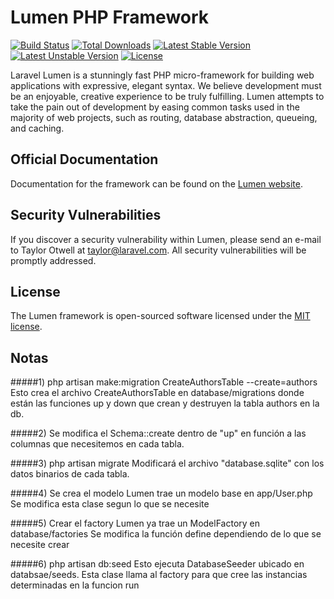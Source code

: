 # Lumen PHP Framework

[![Build Status](https://travis-ci.org/laravel/lumen-framework.svg)](https://travis-ci.org/laravel/lumen-framework)
[![Total Downloads](https://poser.pugx.org/laravel/lumen-framework/d/total.svg)](https://packagist.org/packages/laravel/lumen-framework)
[![Latest Stable Version](https://poser.pugx.org/laravel/lumen-framework/v/stable.svg)](https://packagist.org/packages/laravel/lumen-framework)
[![Latest Unstable Version](https://poser.pugx.org/laravel/lumen-framework/v/unstable.svg)](https://packagist.org/packages/laravel/lumen-framework)
[![License](https://poser.pugx.org/laravel/lumen-framework/license.svg)](https://packagist.org/packages/laravel/lumen-framework)

Laravel Lumen is a stunningly fast PHP micro-framework for building web applications with expressive, elegant syntax. We believe development must be an enjoyable, creative experience to be truly fulfilling. Lumen attempts to take the pain out of development by easing common tasks used in the majority of web projects, such as routing, database abstraction, queueing, and caching.

## Official Documentation

Documentation for the framework can be found on the [Lumen website](https://lumen.laravel.com/docs).

## Security Vulnerabilities

If you discover a security vulnerability within Lumen, please send an e-mail to Taylor Otwell at taylor@laravel.com. All security vulnerabilities will be promptly addressed.

## License

The Lumen framework is open-sourced software licensed under the [MIT license](https://opensource.org/licenses/MIT).



## Notas
#####1) php artisan make:migration CreateAuthorsTable --create=authors
Esto crea el archivo CreateAuthorsTable en database/migrations donde están las funciones up y down que crean y destruyen
la tabla authors en la db.

#####2) Se modifica el Schema::create dentro de "up" en función a las columnas que necesitemos en cada tabla.

#####3) php artisan migrate 
Modificará el archivo "database.sqlite" con los  datos binarios de cada tabla.

#####4) Se crea el modelo
Lumen trae un modelo base en app/User.php
Se modifica esta clase segun lo que se necesite

#####5) Crear el factory
Lumen ya trae un ModelFactory en database/factories
Se modifica la función define dependiendo de lo que se necesite crear

#####6) php artisan db:seed
Esto ejecuta DatabaseSeeder ubicado en databsae/seeds.
Esta clase llama al factory para que cree las instancias determinadas en la funcion run